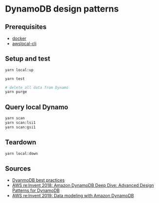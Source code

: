 # DynamoDB design patterns

## Prerequisites

- [docker](https://www.docker.com/)
- [awslocal-cli](https://github.com/localstack/awscli-local)

## Setup and test

```bash
yarn local:up

yarn test

# delete all data from Dynamo
yarn purge
```

## Query local Dynamo

```bash
yarn scan
yarn scan:lsi1
yarn scan:gsi1
```

## Teardown

```bash
yarn local:down
```

## Sources

- [DyanmoDB best practices](https://docs.aws.amazon.com/amazondynamodb/latest/developerguide/best-practices.html)
- [AWS re:Invent 2018: Amazon DynamoDB Deep Dive: Advanced Design Patterns for DynamoDB](https://www.youtube.com/watch?v=HaEPXoXVf2k)
- [AWS re:Invent 2019: Data modeling with Amazon DynamoDB](https://www.youtube.com/watch?v=DIQVJqiSUkE)
